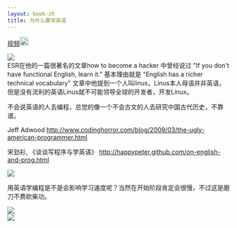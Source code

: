 ```yaml
---
layout: book-zh
title: 为什么要学英语
---
```


<a href=" http://v.youku.com/v_show/id_XMzcwNjUzMDQw.html ">视频<img width="20" height="20" src="http://happypeter.github.com/LGCB-assets/misc/youku.png" /></a>

<div class="slide">
  <img src="/LGCB-assets/english/why_1.png" />
</div>
ESR在他的一篇很著名的文章how to become a hacker 中曾经说过 "If you don't have
functional English, learn it." 基本理由就是 "English has a richer technical
vocabulary" 
文章中他提到一个人叫linus，Linus本人母语并非英语，但是没有流利的英语Linus就不可能领导全球的开发者，开发Linux。

不会说英语的人去编程，总觉的像一个不会古文的人去研究中国古代历史，不靠谱。

Jeff Adwood
<http://www.codinghorror.com/blog/2009/03/the-ugly-american-programmer.html>

宋劲衫, 《谈谈写程序与学英语》
<http://happypeter.github.com/on-english-and-prog.html>

<div class="slide">
  <img src="/LGCB-assets/english/why_2.png" />
</div>

用英语学编程是不是会影响学习速度呢？当然在开始阶段肯定会很慢，不过这是磨刀不费砍柴功。
<div class="slide">
  <img src="/LGCB-assets/english/why_3.png" />
</div>
<div class="slide">
  <img src="/LGCB-assets/english/why_4.png" />
</div>
